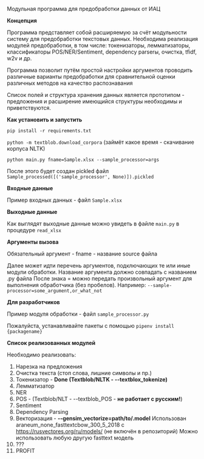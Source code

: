 Модульная программа для предобработки данных от ИАЦ

**Концепция**

Программа представляет собой расширяемую за счёт модульности систему для предобработки текстовых данных.
Необходима реализация модулей предобработки, в том числе: токенизаторы, лемматизаторы, классификаторы POS/NER/Sentiment, dependency parserы, очистка, tfidf, w2v и др.

Программа позволит путём простой настройки аргументов проводить различные варианты предобработки для сравнительной оценки различных методов на качество распознавания

Список полей и структура хранения данных является прототипом - предложения и расширение имеющийся структуры необходимы и приветствуются.

**Как установить и запустить**

`pip install -r requirements.txt`

`python -m textblob.download_corpora` (займёт какое время - скачивание корпуса NLTK)

`python main.py fname=Sample.xlsx --sample_processor=args`

После этого будет создан pickled файл `Sample_processed([('sample_processor', None)]).pickled`

**Входные данные**

Пример входных данных - файл `Sample.xlsx`

**Выходные данные**

Как выглядят выходные данные можно увидеть в файле `main.py` в процедуре `read_xlsx`

**Аргументы вызова**

Обязательный аргумент - fname - название source файла

Далее может идти перечень аргументов, подключающих те или иные модули обработки.
Название аргумента должно совпадать с названием .py файла
После знака = можно передать произвольный аргумент для выполнения обработчика (без пробелов). Например: `--sample-processor=some_argument,or_what_not`

**Для разработчиков**

Пример модуля обработки - файл `sample_processor.py`

Пожалуйста, устанавливайте пакеты с помощью `pipenv install {packagename}`

**Список реализованных модулей**

Необходимо реализовать:
1) Нарезка на предложения
2) Очистка текста (стоп слова, лишние символы и пр.)
3) Токенизатор - **Done (Textblob/NLTK - --textblox_tokenize)**
4) Лемматизатор
5) NER
6) POS - (Textblob/NLT - --textblob_POS - **не работает с русским!**)
7) Sentiment
8) Dependency Parsing
9) Векторизация - 
**--gensim_vectorize=path/to/.model**
Использован araneum_none_fasttextcbow_300_5_2018 с https://rusvectores.org/ru/models/ (не включён в репозиторий)
Можно использовать любую другую fasttext модель
10) ???
11) PROFIT
